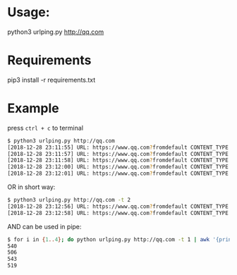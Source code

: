 # Usage:

python3 urlping.py http://qq.com

# Requirements

pip3 install -r requirements.txt

# Example

press `ctrl + c` to terminal 

```bash
$ python3 urlping.py http://qq.com
[2018-12-28 23:11:55] URL: https://www.qq.com?fromdefault CONTENT_TYPE: text/html; charset=GB2312 SERVER: squid/3.5.24 STATUS: 200 TIME(ms): 1042
[2018-12-28 23:11:57] URL: https://www.qq.com?fromdefault CONTENT_TYPE: text/html; charset=GB2312 SERVER: squid/3.5.24 STATUS: 200 TIME(ms): 782
[2018-12-28 23:11:58] URL: https://www.qq.com?fromdefault CONTENT_TYPE: text/html; charset=GB2312 SERVER: squid/3.5.24 STATUS: 200 TIME(ms): 745
[2018-12-28 23:12:00] URL: https://www.qq.com?fromdefault CONTENT_TYPE: text/html; charset=GB2312 SERVER: squid/3.5.24 STATUS: 200 TIME(ms): 499
[2018-12-28 23:12:01] URL: https://www.qq.com?fromdefault CONTENT_TYPE: text/html; charset=GB2312 SERVER: squid/3.5.24 STATUS: 200 TIME(ms): 538
```

OR in short way:

```bash
$ python3 urlping.py http://qq.com -t 2
[2018-12-28 23:12:56] URL: https://www.qq.com?fromdefault CONTENT_TYPE: text/html; charset=GB2312 SERVER: squid/3.5.24 STATUS: 200 TIME(ms): 599
[2018-12-28 23:12:58] URL: https://www.qq.com?fromdefault CONTENT_TYPE: text/html; charset=GB2312 SERVER: squid/3.5.24 STATUS: 200 TIME(ms): 886
```

AND can be used in pipe:

```bash
$ for i in {1..4}; do python urlping.py http://qq.com -t 1 | awk '{print($13)}'; done;
540
506
543
519
```